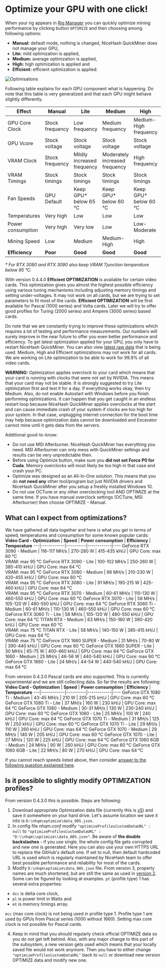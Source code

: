 # Optimize your GPU with one click!

When your rig appears in [Rig Manager](https://www.nicehash.com/my/mining/rigs) you can quickly optimize mining performance by clicking button `OPTIMIZE` and then choosing among following options:
- **Manual:** default mode, nothing is changed, NiceHash QuickMiner does not manage your GPU,
- **Lite:** mild optimization is applied,
- **Medium:** average optimization is applied,
- **High:** high optimization is applied and
- **Efficient:** efficient optimization is applied.

![Optimisations](https://github.com/nicehash/NiceHashQuickMiner/blob/main/images/optimize_button.png?raw=true)

Following table explains for each GPU component what is happening. Do note that this table is very generalized and that each GPU might behave slightly differently.

Effect | **Manual** | **Lite** | **Medium** | **High** | **Efficient**
---|------------|----------|------------|----|----
GPU Core Clock | Stock frequency | Low frequency | Medium frequency | Medium-High frequency | Low-Medium frequency
GPU Vcore | Stock voltage | Stock voltage | Stock voltage | Stock voltage | **Undervolted**
VRAM Clock | Stock frequency | Mildly increased frequency | Moderately increased frequency | High frequency | Moderately increased frequency
VRAM Timings | Stock timings | Stock timings | Stock timings | Stock timings | **Modified**
Fan Speeds | GPU Default | Keep GPU* below 65 ℃ | Keep GPU* below 60 ℃ | Keep GPU* below 60 ℃ | Keep GPU* below 65 ℃
Temperatures | Very high | Low | Low | Low | Low
Power consumption | Very high | Very low | Low | Low-Moderate | Very low
Mining Speed | Low | Medium | Medium-High | High | Medium-High 
**Efficiency** | **Poor** | **Good** | **Good** | **Good** | **Excellent**

_* For RTX 3080 and RTX 3090 also keep VRAM Tjunction temperature below 95 ℃._

With version 0.4.4.0 **Efficient OPTIMIZATION** is available for certain video cards. This optimization gives you almost the highest possible efficiency using various tuning mechanisms including adjusting memory timings and setting under-voltages. It may not work on all cards, but we are trying to set parameters to fit most of the cards. **Efficient OPTIMIZATION** will be first available for Pascal (1000 series) and Volta cards. Later we will try to offer good profiles for Turing (2000 series) and Ampere (3000 series) based cards.

Do note that we are constantly trying to improve these optimizations which requires a lot of testing and performance measurements. Our numbers will surely improve in the near future to offer you even better performance and efficiency. To get latest optimization applied for your GPU, you only have to restart NiceHash QuickMiner. You can also view [latest raw data](https://github.com/nicehash/NiceHashQuickMiner/blob/main/optimize/data_005.json) that is being used. Medium, High and Efficient optimizations may not work for all cards. We are working on Lite optimization to be able to work for 99.9% of all video cards.

**WARNING:** Optimization applies overclock to your card which means that your card is running with clocks that were not set by NVIDIA. This means that your card may not be stable. It is strongly suggested to try Lite optimization first and test it for a day. If everything works okay, then try Medium. Also, do not enable Autostart with Windows before you finish performing optimizations. It can happen that you get caught in an endless restart loop because NiceHash QuickMiner applies overclocks at the start and can cause immediate crash of your system if clocks are too high for your system. In that case, unplugging internet connection for the boot time may help because optimization data cannot be downloaded and Excavator cannot mine until it gets data from the servers.

Additional good-to-know:
- Do not use MSI Afterburner. NiceHash QuickMiner has everything you need. MSI Afterburner can only mess with QuickMiner settings and results can be very unpredictable then.
- Before using Optimize button, make sure you **did not set Force P0 for Cuda**. Memory overclocks will most likely be too high in that case and crash your PC.
- Optimize was designed as an All-In-One solution. This means that you do **not need any** other tool/program but just NVIDIA drivers and NiceHash QuickMiner after you setup a freshly installed Windows 10.
- Do not use OCTune or any other overclocking tool AND OPTIMIZE at the same time. If you have manual overclock settings (OCTune, MSI Afterburner) then choose OPTIMIZE - Manual.

## What can I expect from optimizations?
We have gathered all data together and here is what you get in terms of speed, temperatures and consumption for some known popular cards:
**Video Card - Optimization** | **Speed** | **Power consumption** | **Efficiency** | **Temperature**
---|------------|----------|------------|----
GeForce RTX 3090 - Medium | 116-117 MH/s | 270-280 W | 415-435 kH/J | GPU Core: max 60 ℃<br>VRAM: max 95 ℃
GeForce RTX 3090 - Lite | 100-102 MH/s | 250-260 W | 385-410 kH/J | GPU Core: max 64 ℃<br>VRAM: max 95 ℃
GeForce RTX 3080 - Medium | 96 MH/s | 210-230 W | 420-455 kH/J | GPU Core: max 60 ℃<br>VRAM: max 95 ℃
GeForce RTX 3080 - Lite | 91 MH/s | 195-215 W | 425-460 kH/J | GPU Core: max 64 ℃<br>VRAM: max 95 ℃
GeForce RTX 3070 - Medium | 60-61 MH/s | 110-130 W | 460-550 kH/J | GPU Core: max 60 ℃
GeForce RTX 3070 - Lite | 58 MH/s | 105-120 W | 480-550 kH/J | GPU Core: max 64 ℃
GeForce RTX 3060 Ti - Medium | 60-61 MH/s | 110-130 W | 460-550 kH/J | GPU Core: max 60 ℃
GeForce RTX 3060 Ti - Lite | 58 MH/s | 105-120 W | 480-550 kH/J | GPU Core: max 64 ℃
TITAN RTX - Medium | 63 MH/s | 150-160 W | 390-420 kH/J | GPU Core: max 60 ℃<br>VRAM: max 75 ℃
TITAN RTX - Lite | 58 MH/s | 140-150 W | 385-415 kH/J | GPU Core: max 64 ℃<br>VRAM: max 75 ℃
GeForce GTX 1660 SUPER - Medium | 31 MH/s | 70-80 W | 390-440 kH/J | GPU Core: max 60 ℃
GeForce GTX 1660 SUPER - Lite | 30 MH/s | 65-75 W | 400-460 kH/J | GPU Core: max 64 ℃
GeForce GTX 1660 - Medium | 25 MH/s | 46-56 W | 440-540 kH/J | GPU Core: max 60 ℃
GeForce GTX 1660 - Lite | 24 MH/s | 44-54 W | 440-540 kH/J | GPU Core: max 64 ℃


From version 0.4.3.0 Pascal cards are also supported. This is currently experimental and we are still collecting data. So far the results are following:
**Video Card - Optimization** | **Speed** | **Power consumption** | **Efficiency** | **Temperature**
---|------------|----------|------------|----
GeForce GTX 1080 Ti - Medium | 43-45 MH/s | 210 W | 205-215 kH/J | GPU Core: max 60 ℃
GeForce GTX 1080 Ti - Lite | 37 MH/s | 160 W | 230 kH/J | GPU Core: max 64 ℃
GeForce GTX 1080 - Medium | 30-31 MH/s | 130 W | 230-240 kH/J | GPU Core: max 60 ℃
GeForce GTX 1080 - Lite | 25 MH/s | 100 W | 240 kH/J | GPU Core: max 64 ℃
GeForce GTX 1070 Ti - Medium | 31 MH/s | 125 W | 250 kH/J | GPU Core: max 60 ℃
GeForce GTX 1070 Ti - Lite | 29 MH/s | 110 W | 260 kH/J | GPU Core: max 64 ℃
GeForce GTX 1070 - Medium | 29 MH/s | 140 W | 205 kH/J | GPU Core: max 60 ℃
GeForce GTX 1070 - Lite | 27 MH/s | 120 W | 225 kH/J | GPU Core: max 64 ℃
GeForce GTX 1060 6GB - Medium | 24 MH/s | 90 W | 260 kH/J | GPU Core: max 60 ℃
GeForce GTX 1060 6GB - Lite | 22 MH/s | 80 W | 270 kH/J | GPU Core: max 64 ℃

If you cannot reach speeds listed above, then consider [answer to the following question explained here](https://github.com/nicehash/NiceHashQuickMiner/wiki/FAQ#faq08).


## Is it possible to slightly modify OPTIMIZATION profiles?
From version 0.4.3.0 this is possible. Steps are following:
1. Download appropriate Optimization data file (currently this is [v5](https://github.com/nicehash/NiceHashQuickMiner/blob/main/optimize/data_005.json)) and save it somewhere on your hard drive. Let's assume location we save it into is `D:\nhqm\optimize\data_005.json`.
2. In config file _nhqm.conf_ modify `"optimizeProfilesCustomDataURL" : null` to `"optimizeProfilesCustomDataURL" : "D:\\nhqm\\optimize\\data_005.json"`. Be aware of **the double backslashes** - if you use single, the whole config file gets corrupted and new one is generated. Here you can also use your own HTTPS URL to replace the GitHub's default one. If set to null, then default hardcoded URL is used which is regularly maintained by NiceHash team to offer best possible performance and reliability for most of the cards.
3. Modify `D:\nhqm\optimize\data_005.json` file. From version 3, property names are much shortened, but are still the same as used in [version 2](https://github.com/nicehash/NiceHashQuickMiner/blob/main/optimize/data_002.json). Some can be figured by looking at examples. `pt` (profile type) 1 has several extra properties:
  * `dcc` is delta core clock,
  * `pl` is power limit in Watts and
  * `mt` is memory timings array.

`mcc` (max core clock) is not being used in profile type 1. Profile type 1 are used by GPUs from Pascal series (1000 without 1660). Setting max core clock is not possible for Pascal cards.

4. Keep in mind that you should regularly check official OPTIMIZE data so you do not get left behind. Also, with any major change to this part of the subsystem, a new version gets used which means that your locally saved file would not work anymore. Then you have to either change `"optimizeProfilesCustomDataURL"` back to `null` or download new version OPTIMIZE data and modify new one.